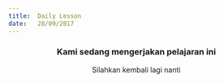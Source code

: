 ```yaml
---
title:  Daily Lesson
date:   28/09/2017
---
```


### <center>Kami sedang mengerjakan pelajaran ini</center>
<center>Silahkan kembali lagi nanti</center>